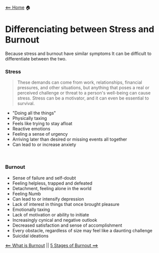 [<== Home](README.md) 🏠 

# Differenciating between Stress and Burnout

Because stress and burnout have similar symptoms It can be difficult to differentiate between the two.


### **Stress**
> These demands can come from work, relationships, financial pressures, and other situations, but anything that poses a real or perceived challenge or threat to a person's well-being can cause stress. Stress can be a motivator, and it can even be essential to survival.

- "Doing all the things"
- Physically taxing
- Feels like trying to stay afloat
- Reactive emotions
- Feeling a sense of urgency
- Arriving later than desired or missing events all together
- Can lead to or increase anxiety 

<br>

### **Burnout**
- Sense of failure and self-doubt
- Feeling helpless, trapped and defeated
- Detachment, feeling alone in the world
- Feeling Numb
- Can lead to or intensify depression
- Lack of interest in things that once brought pleasure
- Emotionally taxing
- Lack of motivation or ability to initiate
- Increasingly cynical and negative outlook
- Decreased satisfaction and sense of accomplishment
- Every obstacle, regardless of size may feel like a daunting challenge 
- Suicidal ideations

[<== What is Burnout](whatIsBurnout.md)   ||  [5 Stages of Burnout ==>](fivestages.md)

